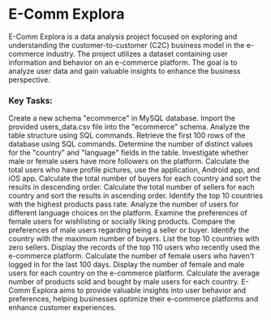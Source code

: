 # E-Comm Explora
E-Comm Explora is a data analysis project focused on exploring and understanding the customer-to-customer (C2C) business model in the e-commerce industry. The project utilizes a dataset containing user information and behavior on an e-commerce platform. The goal is to analyze user data and gain valuable insights to enhance the business perspective.

### Key Tasks:

Create a new schema "ecommerce" in MySQL database.
Import the provided users_data.csv file into the "ecommerce" schema.
Analyze the table structure using SQL commands.
Retrieve the first 100 rows of the database using SQL commands.
Determine the number of distinct values for the "country" and "language" fields in the table.
Investigate whether male or female users have more followers on the platform.
Calculate the total users who have profile pictures, use the application, Android app, and iOS app.
Calculate the total number of buyers for each country and sort the results in descending order.
Calculate the total number of sellers for each country and sort the results in ascending order.
Identify the top 10 countries with the highest products pass rate.
Analyze the number of users for different language choices on the platform.
Examine the preferences of female users for wishlisting or socially liking products.
Compare the preferences of male users regarding being a seller or buyer.
Identify the country with the maximum number of buyers.
List the top 10 countries with zero sellers.
Display the records of the top 110 users who recently used the e-commerce platform.
Calculate the number of female users who haven't logged in for the last 100 days.
Display the number of female and male users for each country on the e-commerce platform.
Calculate the average number of products sold and bought by male users for each country.
E-Comm Explora aims to provide valuable insights into user behavior and preferences, helping businesses optimize their e-commerce platforms and enhance customer experiences.
